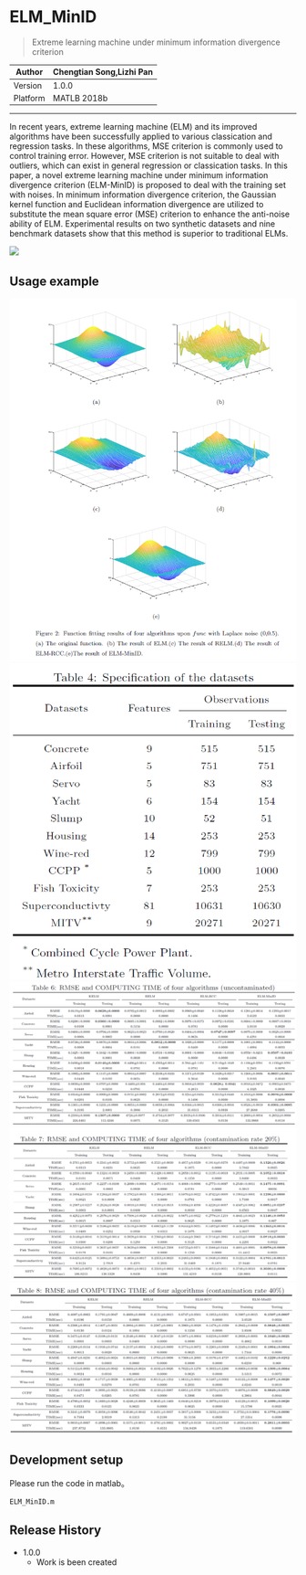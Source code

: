 # ELM_MinID
> Extreme learning machine under minimum information divergence criterion

|Author|Chengtian Song,Lizhi Pan|
|---|---
|Version|1.0.0|
|Platform|MATLB 2018b|

****

  In recent years, extreme learning machine (ELM) and its improved algorithms have been successfully applied to various classication and regression tasks. In
these algorithms, MSE criterion is commonly used to control training error. However, MSE criterion is not suitable to deal with outliers, which can exist in
general regression or classication tasks. In this paper, a novel extreme learning machine under minimum information divergence criterion (ELM-MinID) is
proposed to deal with the training set with noises. In minimum information divergence criterion, the Gaussian kernel function and Euclidean information
divergence are utilized to substitute the mean square error (MSE) criterion to enhance the anti-noise ability of ELM. Experimental results on two synthetic
datasets and nine benchmark datasets show that this method is superior to traditional ELMs.

![](header.png)



## Usage example

![image](https://github.com/Panlizhi/ELM_MinID/blob/master/result_picture.png)
![image](https://github.com/Panlizhi/ELM_MinID/blob/master/Snipaste_2020-06-05_17-51-31.png)
![image](https://github.com/Panlizhi/ELM_MinID/blob/master/Snipaste_2020-06-05_17-50-18.png)
![image](https://github.com/Panlizhi/ELM_MinID/blob/master/Snipaste_2020-06-05_17-50-48.png)
![image](https://github.com/Panlizhi/ELM_MinID/blob/master/Snipaste_2020-06-05_17-51-02.png)
## Development setup

Please run the code in matlab。
```sh
ELM_MinID.m
```

## Release History

* 1.0.0
    * Work is been created

